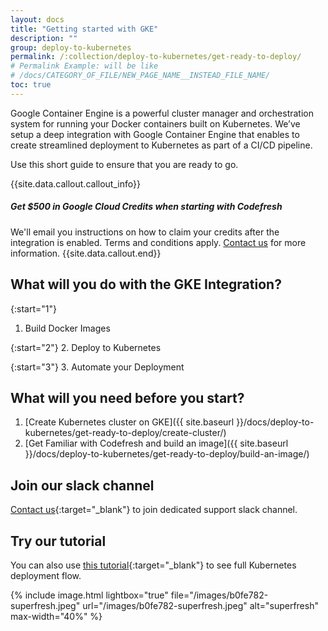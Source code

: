 ```yaml
---
layout: docs
title: "Getting started with GKE"
description: ""
group: deploy-to-kubernetes
permalink: /:collection/deploy-to-kubernetes/get-ready-to-deploy/
# Permalink Example: will be like
# /docs/CATEGORY_OF_FILE/NEW_PAGE_NAME__INSTEAD_FILE_NAME/
toc: true
---
```

Google Container Engine is a powerful cluster manager and orchestration system for running your Docker containers built on Kubernetes. We’ve setup a deep integration with Google Container Engine that enables to create streamlined deployment to Kubernetes as part of a CI/CD pipeline.

Use this short guide to ensure that you are ready to go.

{{site.data.callout.callout_info}}
##### Get $500 in Google Cloud Credits when starting with Codefresh

We'll email you instructions on how to claim your credits after the integration is enabled. Terms and conditions apply. [Contact us](https://codefresh.io/contact-us/) for more information. 
{{site.data.callout.end}}

## What will you do with the GKE Integration?

{:start="1"}
1. Build Docker Images

{:start="2"}
2. Deploy to Kubernetes

{:start="3"}
3. Automate your Deployment

## What will you need before you start?
1. [Create Kubernetes cluster on GKE]({{ site.baseurl }}/docs/deploy-to-kubernetes/get-ready-to-deploy/create-cluster/) 
2. [Get Familiar with Codefresh and build an image]({{ site.baseurl }}/docs/deploy-to-kubernetes/get-ready-to-deploy/build-an-image/)
 
## Join our slack channel
[Contact us](https://codefresh.io/contact-us/){:target="_blank"} to join dedicated support slack channel.

## Try our tutorial
You can also use [this tutorial](https://www.slideshare.net/JennyPassi/deploy-with-codefresh-to-kubernetes-in-3-steps){:target="_blank"} to see full Kubernetes deployment flow.

{% include image.html 
lightbox="true" 
file="/images/b0fe782-superfresh.jpeg" 
url="/images/b0fe782-superfresh.jpeg" 
alt="superfresh" 
max-width="40%" 
%}
 
